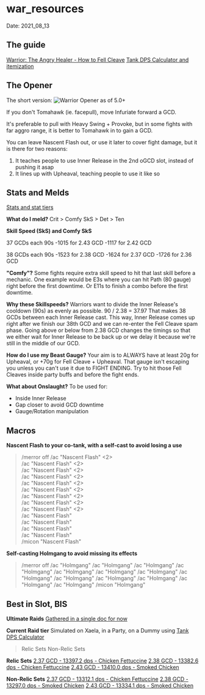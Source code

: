 war_resources
======
Date: 2021_08_13




## The guide

[Warrior: The Angry Healer - How to Fell Cleave](http://bit.ly/XIV50WAR)
[Tank DPS Calculator and itemization](https://bit.ly/TankDPSCalc520)





## The Opener

The short version:
![Warrior Opener as of 5.0+](https://i.imgur.com/WB2SEtL.png "Warrior Opener")

If you don't Tomahawk (ie. facepull), move Infuriate forward a GCD.

It's preferable to pull with Heavy Swing + Provoke, but in some fights with far aggro range, it is better to Tomahawk in to gain a GCD.

You can leave Nascent Flash out, or use it later to cover fight damage, but it is there for two reasons:
1) It teaches people to use Inner Release in the 2nd oGCD slot, instead of pushing it asap
2) It lines up with Upheaval, teaching people to use it like so





## Stats and Melds

[Stats and stat tiers](http://theoryjerks.akhmorning.com/)

**What do I meld?**
Crit > Comfy SkS > Det > Ten

**Skill Speed (SkS) and Comfy SkS**

37 GCDs each 90s
-1015 for 2.43 GCD
-1117 for 2.42 GCD

38 GCDs each 90s
-1523 for 2.38 GCD
-1624 for 2.37 GCD
-1726 for 2.36 GCD

**"Comfy"?**
Some fights require extra skill speed to hit that last skill before a mechanic. 
One example would be E3s where you can hit Path (80 gauge) right before the first downtime.
Or E11s to finish a combo before the first downtime.

**Why these Skillspeeds?**
Warriors want to divide the Inner Release's cooldown (90s) as evenly as possible. 
90 / 2.38 = 37.97
That makes 38 GCDs between each Inner Release cast. This way, Inner Release comes up right after we finish our 38th GCD and we can re-enter the Fell Cleave spam phase.
Going above or below from 2.38 GCD changes the timings so that we either wait for Inner Release to be back up or we delay it because we're still in the middle of our GCD.

**How do I use my Beast Gauge?**
Your aim is to ALWAYS have at least 20g for Upheaval, or +70g for Fell Cleave + Upheaval. 
That gauge isn't escaping you unless you can't use it due to FIGHT ENDING.
Try to hit those Fell Cleaves inside party buffs and before the fight ends.

**What about Onslaught?**
To be used for:
- Inside Inner Release
- Gap closer to avoid GCD downtime
- Gauge/Rotation manipulation





## Macros

**Nascent Flash to your co-tank, with a self-cast to avoid losing a use**
> /merror off
> /ac "Nascent Flash" <2> <br />
> /ac "Nascent Flash" <2> <br />
> /ac "Nascent Flash" <2> <br />
> /ac "Nascent Flash" <2> <br />
> /ac "Nascent Flash" <2> <br />
> /ac "Nascent Flash" <2> <br />
> /ac "Nascent Flash" <2> <br />
> /ac "Nascent Flash" <2> <br />
> /ac "Nascent Flash" <2> <br />
> /ac "Nascent Flash" <me> <br />
> /ac "Nascent Flash" <me> <br />
> /ac "Nascent Flash" <me> <br />
> /ac "Nascent Flash" <me> <br />
> /micon "Nascent Flash" <br />

**Self-casting Holmgang to avoid missing its effects**
> /merror off
> /ac "Holmgang" <me>
> /ac "Holmgang" <me>
> /ac "Holmgang" <me>
> /ac "Holmgang" <me>
> /ac "Holmgang" <me>
> /ac "Holmgang" <me>
> /ac "Holmgang" <me>
> /ac "Holmgang" <me>
> /ac "Holmgang" <me>
> /ac "Holmgang" <me>
> /ac "Holmgang" <me>
> /ac "Holmgang" <me>
> /ac "Holmgang" <me>
> /micon "Holmgang"




## Best in Slot, BIS

**Ultimate Raids**
[Gathered in a single doc for now](http://bit.ly/WARultimateBIS)

**Current Raid tier**
Simulated on Xaela, in a Party, on a Dummy using [Tank DPS Calculator](https://bit.ly/TankDPSCalc520)
> Relic Sets
> Non-Relic Sets

**Relic Sets**
[2.37 GCD - 13397.2 dps - Chicken Fettuccine](https://etro.gg/gearset/f344710e-37b1-4c42-a422-76188ab680cf)
[2.38 GCD - 13382.6 dps - Chicken Fettuccine](https://etro.gg/gearset/717a06ac-8373-4490-9834-c5d1c321b0a7)
[2.43 GCD - 13410.0 dps - Smoked Chicken](https://etro.gg/gearset/6b4a9646-3d72-4c85-ae3f-c77e28875389)

**Non-Relic Sets**
[2.37 GCD - 13312.1 dps - Chicken Fettuccine](https://etro.gg/gearset/465c5777-b594-497d-8eac-b45fe2646009)
[2.38 GCD - 13297.0 dps - Smoked Chicken](https://etro.gg/gearset/6e7c6fd5-7618-466c-8284-8c2cc0f611c3)
[2.43 GCD - 13334.1 dps - Smoked Chicken](https://etro.gg/gearset/1f52b3ea-3bab-4a6b-8bfd-8bdcac766d39)

